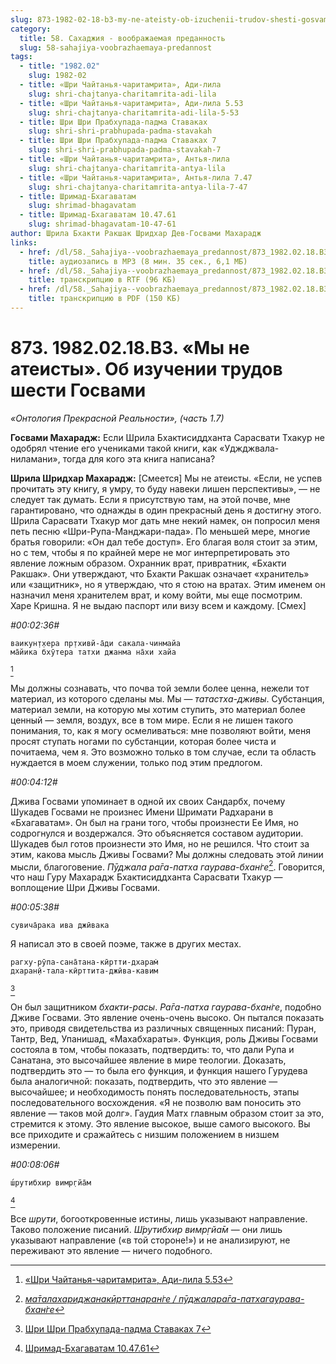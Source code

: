 ```yaml
---
slug: 873-1982-02-18-b3-my-ne-ateisty-ob-izuchenii-trudov-shesti-gosvami
category:
  title: 58. Сахаджия - воображаемая преданность
  slug: 58-sahajiya-voobrazhaemaya-predannost
tags:
  - title: "1982.02"
    slug: 1982-02
  - title: «Шри Чайтанья-чаритамрита», Ади-лила
    slug: shri-chajtanya-charitamrita-adi-lila
  - title: «Шри Чайтанья-чаритамрита», Ади-лила 5.53
    slug: shri-chajtanya-charitamrita-adi-lila-5-53
  - title: Шри Шри Прабхупада-падма Ставаках
    slug: shri-shri-prabhupada-padma-stavakah
  - title: Шри Шри Прабхупада-падма Ставаках 7
    slug: shri-shri-prabhupada-padma-stavakah-7
  - title: «Шри Чайтанья-чаритамрита», Антья-лила
    slug: shri-chajtanya-charitamrita-antya-lila
  - title: «Шри Чайтанья-чаритамрита», Антья-лила 7.47
    slug: shri-chajtanya-charitamrita-antya-lila-7-47
  - title: Шримад-Бхагаватам
    slug: shrimad-bhagavatam
  - title: Шримад-Бхагаватам 10.47.61
    slug: shrimad-bhagavatam-10-47-61
author: Шрила Бхакти Ракшак Шридхар Дев-Госвами Махарадж
links:
  - href: /dl/58._Sahajiya--voobrazhaemaya_predannost/873_1982.02.18.B3_SridharMj_My_ne_ateisty_Ob_izuchenii_trudov_shesti_Gosvami.mp3
    title: аудиозапись в MP3 (8 мин. 35 сек., 6,1 МБ)
  - href: /dl/58._Sahajiya--voobrazhaemaya_predannost/873_1982.02.18.B3_SridharMj_My_ne_ateisty_Ob_izuchenii_trudov_shesti_Gosvami.rtf
    title: транскрипцию в RTF (96 КБ)
  - href: /dl/58._Sahajiya--voobrazhaemaya_predannost/873_1982.02.18.B3_SridharMj_My_ne_ateisty_Ob_izuchenii_trudov_shesti_Gosvami.pdf
    title: транскрипцию в PDF (150 КБ)
---
```


# 873. 1982.02.18.B3. «Мы не атеисты». Об изучении трудов шести Госвами

*«Онтология Прекрасной Реальности», (часть 1.7)*

**Госвами Махарадж:** Если Шрила Бхактисиддханта Сарасвати Тхакур не одобрял чтение его учениками такой книги, как «Уджджвала-ниламани», тогда для кого эта книга написана?

**Шрила Шридхар Махарадж:** [Смеется] Мы не атеисты. «Если, не успев прочитать эту книгу, я умру, то буду навеки лишен перспективы», — не следует так думать. Если я присутствую там, на этой почве, мне гарантировано, что однажды в один прекрасный день я достигну этого. Шрила Сарасвати Тхакур мог дать мне некий намек, он попросил меня петь песню «Шри-Рупа-Манджари-пада». По меньшей мере, многие братья говорили: «Он дал тебе доступ». Его благая воля стоит за этим, но с тем, чтобы я по крайней мере не мог интерпретировать это явление ложным образом. Охранник врат, привратник, «Бхакти Ракшак». Они утверждают, что Бхакти Ракшак означает «хранитель» или «защитник», но я утверждаю, что я стою на вратах. Этим именем он назначил меня хранителем врат, и кому войти, мы еще посмотрим. Харе Кришна. Я не выдаю паспорт или визу всем и каждому. [Смех]

*#00:02:36#*

    ваикун̣т̣хера пр̣тхивй-а̄ди сакала-чинмайа
    ма̄йика бхӯтера татхи джанма на̄хи хайа
[^_ftn1]

Мы должны сознавать, что почва той земли более ценна, нежели тот материал, из которого сделаны мы. Мы — *татастха-дживы*. Субстанция, материал земли, на которую мы хотим ступить, это материал более ценный — земля, воздух, все в том мире. Если я не лишен такого понимания, то, как я могу осмеливаться: мне позволяют войти, меня просят ступать ногами по субстанции, которая более чиста и почитаема, чем я. Это возможно только в том случае, если та область нуждается в моем служении, только под этим предлогом.

*#00:04:12#*

Джива Госвами упоминает в одной их своих Сандарбх, почему Шукадев Госвами не произнес Имени Шримати Радхарани в «Бхагаватам». Он был на грани того, чтобы произнести Ее Имя, но содрогнулся и воздержался. Это объясняется составом аудитории. Шукадев был готов произнести это Имя, но не решился. Что стоит за этим, какова мысль Дживы Госвами? Мы должны следовать этой линии мысли, благоговение. *Пӯджала ра̄га-патха гаурава-бхан̇ге*[^_ftn2]. Говорится, что наш Гуру Махарадж Бхактисиддханта Сарасвати Тхакур — воплощение Шри Дживы Госвами.

*#00:05:38#*

    сувича̄рака ива джӣвака

Я написал это в своей поэме, также в других местах.

    рагху-рӯпа-сана̄тана-кӣртти-дхарам̇
    дхаран̣ӣ-тала-кӣрттита-джӣва-кавим
[^_ftn3]

Он был защитником *бхакти-расы*. *Ра̄га-патха гаурава-бхан̇ге*, подобно Дживе Госвами. Это явление очень-очень высоко. Он пытался показать это, приводя свидетельства из различных священных писаний: Пуран, Тантр, Вед, Упанишад, «Махабхараты». Функция, роль Дживы Госвами состояла в том, чтобы показать, подтвердить: то, что дали Рупа и Санатана, это высочайшее явление в мире теологии. Доказать, подтвердить это — то была его функция, и функция нашего Гурудева была аналогичной: показать, подтвердить, что это явление — высочайшее; и необходимость понять последовательность, этапы последовательного восхождения. «Я не позволю вам поносить это явление — таков мой долг». Гаудия Матх главным образом стоит за это, стремится к этому. Это явление высокое, выше самого высокого. Вы все приходите и сражайтесь с низшим положением в низшем измерении.

*#00:08:06#*

    ш́рутибхир вимр̣гйа̄м
[^_ftn4]

Все *шрути*, богооткровенные истины, лишь указывают направление. Таково положение писаний. *Ш́рутибхир вимр̣гйа̄м* — они лишь указывают направление («в той стороне!») и не анализируют, не переживают это явление — ничего подобного.



[^_ftn1]: [«Шри Чайтанья-чаритамрита», Ади-лила 5.53](../notes/shri-chajtanya-charitamrita-adi-lila/shri-chajtanya-charitamrita-adi-lila-5-53.md)

[^_ftn2]: [*ма̄талахариджанакӣрттанаран̇ге / пӯджалара̄га-патхагаурава-бхан̇ге*](../notes/shloka/matalaharidzhanakjorttanarange-pudzhalaraga-pathagaurava-bhange.md)

[^_ftn3]: [Шри Шри Прабхупада-падма Ставаках 7](../notes/shri-shri-prabhupada-padma-stavakah/shri-shri-prabhupada-padma-stavakah-7.md)

[^_ftn4]: [Шримад-Бхагаватам 10.47.61](../notes/shrimad-bhagavatam/shrimad-bhagavatam-10-47-61.md)
